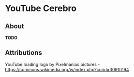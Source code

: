YouTube Cerebro
===============

About
-----

**TODO**

Attributions
------------

YouTube loading logo by Pixelmaniac pictures - https://commons.wikimedia.org/w/index.php?curid=30910194
